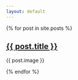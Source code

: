 ```yaml
---
layout: default
---
```


{% for post in site.posts %}
   <h2><a href="{{ post.url }}">{{ post.title }}</a></h2>
   <p>{{ post.image }}</p>
{% endfor %}
